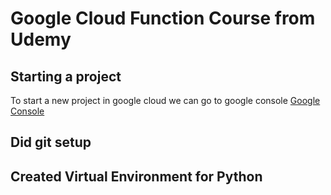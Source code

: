 # Google Cloud Function Course from Udemy
## Starting a project
To start a new project in google cloud we can go to google console
[Google Console](https://console.cloud.google.com)
## Did git setup
## Created Virtual Environment for Python
